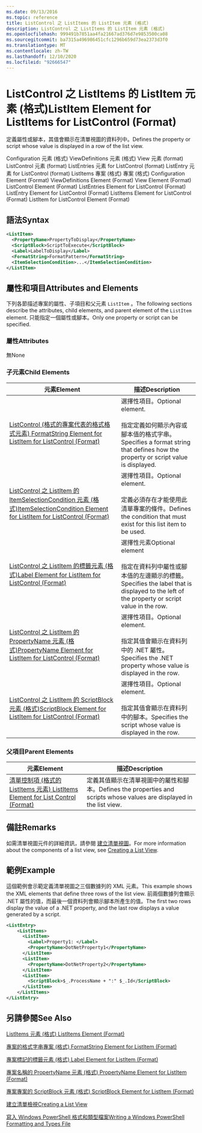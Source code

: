 ```yaml
---
ms.date: 09/13/2016
ms.topic: reference
title: ListControl 之 ListItems 的 ListItem 元素 (格式)
description: ListControl 之 ListItems 的 ListItem 元素 (格式)
ms.openlocfilehash: 999491b7851aa4fa21667ad376d7e9853500ca08
ms.sourcegitcommit: ba7315a496986451cfc1296b659d73ea2373d3f0
ms.translationtype: MT
ms.contentlocale: zh-TW
ms.lasthandoff: 12/10/2020
ms.locfileid: "92666547"
---
```

# <a name="listitem-element-for-listitems-for-listcontrol-format"></a><span data-ttu-id="119e9-103">ListControl 之 ListItems 的 ListItem 元素 (格式)</span><span class="sxs-lookup"><span data-stu-id="119e9-103">ListItem Element for ListItems for ListControl (Format)</span></span>

<span data-ttu-id="119e9-104">定義屬性或腳本，其值會顯示在清單視圖的資料列中。</span><span class="sxs-lookup"><span data-stu-id="119e9-104">Defines the property or script whose value is displayed in a row of the list view.</span></span>

<span data-ttu-id="119e9-105">Configuration 元素 (格式) ViewDefinitions 元素 (格式) View 元素 (format) ListControl 元素 (format) ListEntries 元素 for ListControl (format) ListEntry 元素 for ListControl (format) ListItems 專案 (格式) 專案 (格式) </span><span class="sxs-lookup"><span data-stu-id="119e9-105">Configuration Element (Format) ViewDefinitions Element (Format) View Element (Format) ListControl Element (Format) ListEntries Element for ListControl (Format) ListEntry Element for ListControl (Format) ListItems Element for ListControl (Format) ListItem for ListControl Element (Format)</span></span>

## <a name="syntax"></a><span data-ttu-id="119e9-106">語法</span><span class="sxs-lookup"><span data-stu-id="119e9-106">Syntax</span></span>

```xml
<ListItem>
  <PropertyName>PropertyToDisplay</PropertyName>
  <ScriptBlock>ScriptToExecute</ScriptBlock>
  <Label>LabelToDisplay</Label>
  <FormatString>FormatPattern</FormatString>
  <ItemSelectionCondition>...</ItemSelectionCondition>
</ListItem>
```

## <a name="attributes-and-elements"></a><span data-ttu-id="119e9-107">屬性和項目</span><span class="sxs-lookup"><span data-stu-id="119e9-107">Attributes and Elements</span></span>

<span data-ttu-id="119e9-108">下列各節描述專案的屬性、子項目和父元素 `ListItem` 。</span><span class="sxs-lookup"><span data-stu-id="119e9-108">The following sections describe the attributes, child elements, and parent element of the `ListItem` element.</span></span> <span data-ttu-id="119e9-109">只能指定一個屬性或腳本。</span><span class="sxs-lookup"><span data-stu-id="119e9-109">Only one property or script can be specified.</span></span>

### <a name="attributes"></a><span data-ttu-id="119e9-110">屬性</span><span class="sxs-lookup"><span data-stu-id="119e9-110">Attributes</span></span>

<span data-ttu-id="119e9-111">無</span><span class="sxs-lookup"><span data-stu-id="119e9-111">None</span></span>

### <a name="child-elements"></a><span data-ttu-id="119e9-112">子元素</span><span class="sxs-lookup"><span data-stu-id="119e9-112">Child Elements</span></span>

|<span data-ttu-id="119e9-113">元素</span><span class="sxs-lookup"><span data-stu-id="119e9-113">Element</span></span>|<span data-ttu-id="119e9-114">描述</span><span class="sxs-lookup"><span data-stu-id="119e9-114">Description</span></span>|
|-------------|-----------------|
|[<span data-ttu-id="119e9-115">ListControl (格式的專案代表的格式格式元素) </span><span class="sxs-lookup"><span data-stu-id="119e9-115">FormatString Element for ListItem for ListControl (Format)</span></span>](./formatstring-element-for-listitem-for-listcontrol-format.md)|<span data-ttu-id="119e9-116">選擇性項目。</span><span class="sxs-lookup"><span data-stu-id="119e9-116">Optional element.</span></span><br /><br /> <span data-ttu-id="119e9-117">指定定義如何顯示內容或腳本值的格式字串。</span><span class="sxs-lookup"><span data-stu-id="119e9-117">Specifies a format string that defines how the property or script value is displayed.</span></span>|
|[<span data-ttu-id="119e9-118">ListControl 之 ListItem 的 ItemSelectionCondition 元素 (格式)</span><span class="sxs-lookup"><span data-stu-id="119e9-118">ItemSelectionCondition Element for ListItem for ListControl (Format)</span></span>](./itemselectioncondition-element-for-listitem-for-listcontrol-format.md)|<span data-ttu-id="119e9-119">選擇性項目。</span><span class="sxs-lookup"><span data-stu-id="119e9-119">Optional element.</span></span><br /><br /> <span data-ttu-id="119e9-120">定義必須存在才能使用此清單專案的條件。</span><span class="sxs-lookup"><span data-stu-id="119e9-120">Defines the condition that must exist for this list item to be used.</span></span>|
|[<span data-ttu-id="119e9-121">ListControl 之 ListItem 的標籤元素 (格式)</span><span class="sxs-lookup"><span data-stu-id="119e9-121">Label Element for ListItem for ListControl (Format)</span></span>](./label-element-for-listitem-for-listcontrol-format.md)|<span data-ttu-id="119e9-122">選擇性元素</span><span class="sxs-lookup"><span data-stu-id="119e9-122">Optional element</span></span><br /><br /> <span data-ttu-id="119e9-123">指定在資料列中屬性或腳本值的左邊顯示的標籤。</span><span class="sxs-lookup"><span data-stu-id="119e9-123">Specifies the label that is displayed to the left of the property or script value in the row.</span></span>|
|[<span data-ttu-id="119e9-124">ListControl 之 ListItem 的 PropertyName 元素 (格式)</span><span class="sxs-lookup"><span data-stu-id="119e9-124">PropertyName Element for ListItem for ListControl (Format)</span></span>](./propertyname-element-for-listitem-for-listcontrol-format.md)|<span data-ttu-id="119e9-125">選擇性項目。</span><span class="sxs-lookup"><span data-stu-id="119e9-125">Optional element.</span></span><br /><br /> <span data-ttu-id="119e9-126">指定其值會顯示在資料列中的 .NET 屬性。</span><span class="sxs-lookup"><span data-stu-id="119e9-126">Specifies the .NET property whose value is displayed in the row.</span></span>|
|[<span data-ttu-id="119e9-127">ListControl 之 ListItem 的 ScriptBlock 元素 (格式)</span><span class="sxs-lookup"><span data-stu-id="119e9-127">ScriptBlock Element for ListItem for ListControl (Format)</span></span>](./scriptblock-element-for-listitem-for-listcontrol-format.md)|<span data-ttu-id="119e9-128">選擇性項目。</span><span class="sxs-lookup"><span data-stu-id="119e9-128">Optional element.</span></span><br /><br /> <span data-ttu-id="119e9-129">指定其值會顯示在資料列中的腳本。</span><span class="sxs-lookup"><span data-stu-id="119e9-129">Specifies the script whose value is displayed in the row.</span></span>|

### <a name="parent-elements"></a><span data-ttu-id="119e9-130">父項目</span><span class="sxs-lookup"><span data-stu-id="119e9-130">Parent Elements</span></span>

|<span data-ttu-id="119e9-131">元素</span><span class="sxs-lookup"><span data-stu-id="119e9-131">Element</span></span>|<span data-ttu-id="119e9-132">描述</span><span class="sxs-lookup"><span data-stu-id="119e9-132">Description</span></span>|
|-------------|-----------------|
|[<span data-ttu-id="119e9-133">清單控制項 (格式的 ListItems 元素) </span><span class="sxs-lookup"><span data-stu-id="119e9-133">ListItems Element for List Control (Format)</span></span>](./listitems-element-for-listentry-for-listcontrol-format.md)|<span data-ttu-id="119e9-134">定義其值顯示在清單視圖中的屬性和腳本。</span><span class="sxs-lookup"><span data-stu-id="119e9-134">Defines the properties and scripts whose values are displayed in the list view.</span></span>|

## <a name="remarks"></a><span data-ttu-id="119e9-135">備註</span><span class="sxs-lookup"><span data-stu-id="119e9-135">Remarks</span></span>

<span data-ttu-id="119e9-136">如需清單視圖元件的詳細資訊，請參閱 [建立清單視圖](./creating-a-list-view.md)。</span><span class="sxs-lookup"><span data-stu-id="119e9-136">For more information about the components of a list view, see [Creating a List View](./creating-a-list-view.md).</span></span>

## <a name="example"></a><span data-ttu-id="119e9-137">範例</span><span class="sxs-lookup"><span data-stu-id="119e9-137">Example</span></span>

<span data-ttu-id="119e9-138">這個範例會示範定義清單視圖之三個數據列的 XML 元素。</span><span class="sxs-lookup"><span data-stu-id="119e9-138">This example shows the XML elements that define three rows of the list view.</span></span> <span data-ttu-id="119e9-139">前兩個數據列會顯示 .NET 屬性的值，而最後一個資料列會顯示腳本所產生的值。</span><span class="sxs-lookup"><span data-stu-id="119e9-139">The first two rows display the value of a .NET property, and the last row displays a value generated by a script.</span></span>

```xml
<ListEntry>
    <ListItems>
      <ListItem>
        <Label>Property1: </Label>
        <PropertyName>DotNetProperty1</PropertyName>
      </ListItem>
      <ListItem>
        <PropertyName>DotNetProperty2</PropertyName>
      </ListItem>
      <ListItem>
        <ScriptBlock>$_.ProcessName + ":" $_.Id</ScriptBlock>
      </ListItem>
    </ListItems>
</ListEntry>

```

## <a name="see-also"></a><span data-ttu-id="119e9-140">另請參閱</span><span class="sxs-lookup"><span data-stu-id="119e9-140">See Also</span></span>

[<span data-ttu-id="119e9-141">ListItems 元素 (格式) </span><span class="sxs-lookup"><span data-stu-id="119e9-141">ListItems Element (Format)</span></span>](./listitems-element-for-listentry-for-listcontrol-format.md)

[<span data-ttu-id="119e9-142">專案的格式字串專案 (格式) </span><span class="sxs-lookup"><span data-stu-id="119e9-142">FormatString Element for ListItem (Format)</span></span>](./formatstring-element-for-listitem-for-listcontrol-format.md)

[<span data-ttu-id="119e9-143">專案標記的標籤元素 (格式) </span><span class="sxs-lookup"><span data-stu-id="119e9-143">Label Element for ListItem (Format)</span></span>](./label-element-for-listitem-for-listcontrol-format.md)

[<span data-ttu-id="119e9-144">專案名稱的 PropertyName 元素 (格式) </span><span class="sxs-lookup"><span data-stu-id="119e9-144">PropertyName Element for ListItem (Format)</span></span>](./propertyname-element-for-listitem-for-listcontrol-format.md)

[<span data-ttu-id="119e9-145">專案專案的 ScriptBlock 元素 (格式) </span><span class="sxs-lookup"><span data-stu-id="119e9-145">ScriptBlock Element for ListItem (Format)</span></span>](./scriptblock-element-for-listitem-for-listcontrol-format.md)

[<span data-ttu-id="119e9-146">建立清單檢視</span><span class="sxs-lookup"><span data-stu-id="119e9-146">Creating a List View</span></span>](./creating-a-list-view.md)

[<span data-ttu-id="119e9-147">寫入 Windows PowerShell 格式和類型檔案</span><span class="sxs-lookup"><span data-stu-id="119e9-147">Writing a Windows PowerShell Formatting and Types File</span></span>](./writing-a-powershell-formatting-file.md)
